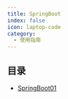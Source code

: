 ```yaml
---
title: SpringBoot
index: false
icon: laptop-code
category:
  - 使用指南
---
```


## 目录

- [SpringBoot01](spring-boot01.md)
